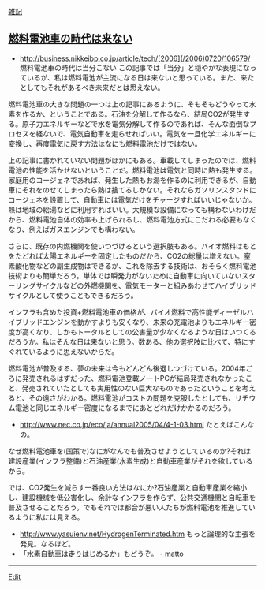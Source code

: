 ---
---
[雑記](/雑記)
## [燃料電池車の時代は来ない](/燃料電池車の時代は来ない)
* http://business.nikkeibp.co.jp/article/tech/[2006](/2006)0720/106579/ 燃料電池車の時代は当分こない
この記事では「当分」と穏やかな表現になっているが、私は燃料電池が主流になる日は来ないと思っている。また、来たとしてもそれがあるべき未来だとは思えない。

燃料電池車の大きな問題の一つは上の記事にあるように、そもそもどうやって水素を作るか、ということである。石油を分解して作るなら、結局CO2が発生する。原子力エネルギーなどで水を電気分解して作るのであれば、そんな面倒なプロセスを経ないで、電気自動車を走らせればいい。電気を一旦化学エネルギーに変換し、再度電気に戻す方法はなにも燃料電池だけではない。

上の記事に書かれていない問題がほかにもある。車載してしまったのでは、燃料電池の性能を活かせないということだ。燃料電池は電気と同時に熱も発生する。家庭用のコージェネであれば、発生した熱もお湯を作るのに利用できるが、自動車にそれをのせてしまったら熱は捨てるしかない。それならガソリンスタンドにコージェネを設置して、自動車には電気だけをチャージすればいいじゃないか。熱は地域の給湯などに利用すればいい。大規模な設備になっても構わないわけだから、燃料電池自体の効率も上げられるし、燃料電池方式にこだわる必要もなくなり、例えばガスエンジンでも構わない。

さらに、既存の内燃機関を使いつづけるという選択肢もある。バイオ燃料はもとをたどれば太陽エネルギーを固定したものだから、CO2の総量は増えない。窒素酸化物などの副生成物はできるが、これを除去する技術は、おそらく燃料電池技術よりも簡単だろう。単体では瞬発力がないために自動車に向いていないスターリングサイクルなどの外燃機関を、電気モーターと組みあわせてハイブリッドサイクルとして使うこともできるだろう。

インフラも含めた投資+燃料電池車の価格が、バイオ燃料で高性能ディーゼルハイブリッドエンジンを動かすよりも安くなり、未来の充電池よりもエネルギー密度が高くなり、しかもトータルとしての公害量が少なくなるような日はいつくるだろうか。私はそんな日は来ないと思う。数ある、他の選択肢に比べて、特にすぐれているように思えないからだ。

燃料電池が普及する、夢の未来は今もどんどん後退しつづけている。2004年ごろに発売されるはずだった、燃料電池登載ノートPCが結局発売されなかったこと、発売されていたとしても実用性のない巨大なものであったということを考えると、その遠さがわかる。燃料電池がコストの問題を克服したとしても、リチウム電池と同じエネルギー密度になるまでにあとどれだけかかるのだろう。
* http://www.nec.co.jp/eco/ja/annual2005/04/4-1-03.html たとえばこんなの。

なぜ燃料電池車を(国策で)なにがなんでも普及させようとしているのか?それは建設産業(インフラ整備)と石油産業(水素生成)と自動車産業がそれを欲しているから。

では、CO2発生を減らす一番良い方法はなにか?石油産業と自動車産業を縮小し、建設機械を低公害化し、余計なインフラを作らず、公共交通機関と自転車を普及させることだろう。でもそれでは都合が悪い人たちが燃料電池を推進しているように私には見える。
* http://www.yasuienv.net/HydrogenTerminated.htm もっと論理的な主張を発見。なるほど。
* 「[水素自動車は走りはじめるか](/水素自動車は走りはじめるか)」もどうぞ。 - [matto](/matto) 
<!--  -->



----
[Edit](https://github.com/vitroid/vitroid.github.io/edit/master/MD/燃料電池車の時代は来ない.md)
